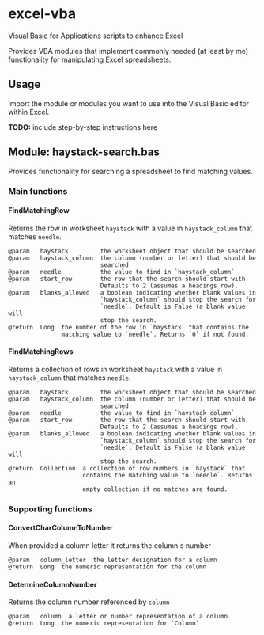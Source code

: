 # excel-vba
Visual Basic for Applications scripts to enhance Excel

Provides VBA modules that implement commonly needed (at least by me)
functionality for manipulating Excel spreadsheets.


## Usage

Import the module or modules you want to use into the Visual Basic editor
within Excel.

**TODO:** include step-by-step instructions here


## Module: haystack-search.bas

Provides functionality for searching a spreadsheet to find matching values.


### Main functions

#### FindMatchingRow

Returns the row in worksheet `haystack` with a value in `haystack_column` that matches `needle`.

    @param   haystack         the worksheet object that should be searched
    @param   haystack_column  the column (number or letter) that should be
                              searched
    @param   needle           the value to find in `haystack_column`
    @param   start_row        the row that the search should start with.
                              Defaults to 2 (assumes a headings row).
    @param   blanks_allowed   a boolean indicating whether blank values in
                              `haystack_column` should stop the search for
                              `needle`. Default is False (a blank value will
                              stop the search.
    @return  Long  the number of the row in `haystack` that contains the
                   matching value to `needle`. Returns `0` if not found.


#### FindMatchingRows

Returns a collection of rows in worksheet `haystack` with a value in `haystack_column` that matches `needle`.

    @param   haystack         the worksheet object that should be searched
    @param   haystack_column  the column (number or letter) that should be
                              searched
    @param   needle           the value to find in `haystack_column`
    @param   start_row        the row that the search should start with.
                              Defaults to 2 (assumes a headings row).
    @param   blanks_allowed   a boolean indicating whether blank values in
                              `haystack_column` should stop the search for
                              `needle`. Default is False (a blank value will
                              stop the search.
    @return  Collection  a collection of row numbers in `haystack` that
                         contains the matching value to `needle`. Returns an
                         empty collection if no matches are found.


### Supporting functions

#### ConvertCharColumnToNumber

When provided a column letter it returns the column's number

    @param   column_letter  the letter designation for a column
    @return  Long  the numeric representation for the column


#### DetermineColumnNumber

Returns the column number referenced by `column`

    @param   column  a letter or number representation of a column
    @return  Long  the numeric representation for `Column`
